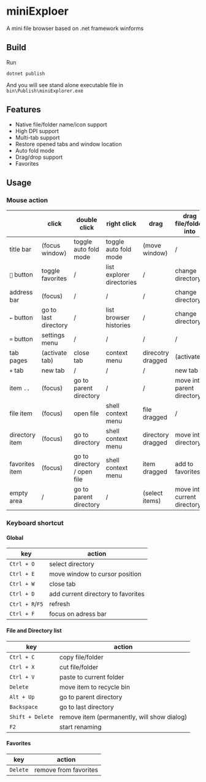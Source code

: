 # miniExploer

A mini file browser based on .net framework winforms

## Build

Run

```
dotnet publish
```

And you will see stand alone executable file in `bin\Publish\miniExplorer.exe`

## Features

* Native file/folder name/icon support
* High DPI support
* Multi-tab support
* Restore opened tabs and window location
* Auto fold mode
* Drag/drop support
* Favorites

## Usage

### Mouse action

|                | click                | double click                | right click               | drag              | drag file/folder into       |
|----------------|----------------------|-----------------------------|---------------------------|-------------------|-----------------------------|
| title bar      | (focus window)       | toggle auto fold mode       | toggle auto fold mode     | (move window)     | /                           |
| `🔖` button    | toggle favorites     | /                           | list explorer directories | /                 | change directory            |
| address bar    | (focus)              | /                           | /                         | /                 | change directory            |
| `←` button     | go to last directory | /                           | list browser histories    | /                 | change directory            |
| `=` button     | settings menu        | /                           | /                         | /                 | /                           |
| tab pages      | (activate tab)       | close tab                   | context menu              | direcotry dragged | (activate)                  |
| `+` tab        | new tab              | /                           | /                         | /                 | new tab                     |
| item `..`      | (focus)              | go to parent directory      | /                         | /                 | move into parent directory  |
| file item      | (focus)              | open file                   | shell context menu        | file dragged      | /                           |
| directory item | (focus)              | go to directory             | shell context menu        | directory dragged | move into directory         |
| favorites item | (focus)              | go to directory / open file | shell context menu        | item dragged      | add to favorites            |
| empty area     | /                    | go to parent directory      | /                         | (select items)    | move into current directory |

### Keyboard shortcut

#### Global

| key              | action                                      |
|------------------|---------------------------------------------|
| `Ctrl + O`       | select directory                            |
| `Ctrl + E`       | move window to cursor position              |
| `Ctrl + W`       | close tab                                   |
| `Ctrl + D`       | add current directory to favorites          |
| `Ctrl + R`/`F5`  | refresh                                     |
| `Ctrl + F`       | focus on adress bar                         |

#### File and Directory list

| key              | action                                      |
|------------------|---------------------------------------------|
| `Ctrl + C`       | copy file/folder                            |
| `Ctrl + X`       | cut file/folder                             |
| `Ctrl + V`       | paste to current folder                     |
| `Delete`         | move item to recycle bin                    |
| `Alt + Up`       | go to parent directory                      |
| `Backspace`      | go to last directory                        |
| `Shift + Delete` | remove item (permanently, will show dialog) |
| `F2`             | start renaming                              |

#### Favorites

| key              | action                                      |
|------------------|---------------------------------------------|
| `Delete`         | remove from favorites                       |
